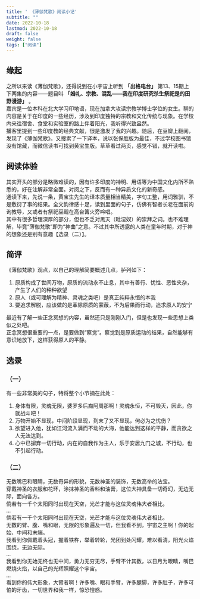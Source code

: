 ```yaml
---
title: ' 《薄伽梵歌》阅读小记' 
subtitle: ""
date: 2022-10-18
lastmod: 2022-10-18
draft: false
weight: false
tags: ["阅读"]
---
```

## 缘起
之所以来读《薄伽梵歌》，还得说到在小宇宙上听到 **「出格电台」** 第13、15期上下两集的内容——题目叫 **「婚礼、宗教、混乱——我在印度研究杀生祭祀是的田野漫游」** 。     
嘉宾是一位本科在北大学习印地语，现在加拿大攻读宗教学博士学位的女生。聊的内容是关于在印度的一些经历，涉及到印度独特的宗教和文化传统与现象。在学校内来往宿舍、食堂和实验室的路上伴着阳光，我听得兴致盎然。   
播客里提到一些印度教的经典文献，很是激发了我的兴趣。随后，在豆瓣上翻阅，发现了《薄伽梵歌》。又搜索了一下译本，说以张保胜版为最佳，不过学校图书馆没有馆藏，而微信读书可找到黄宝生版。草草看过两页，感觉不错，就开读啦。
## 阅读体验
其实开头的部分是略微难读的，因有许多印度的神明、用语等为中国文化内所不熟悉的，好在注解非常全面。对阅之下，反而有一种异质文化的新奇感。   
通读下来，先说一条，黄宝生先生的译本质量相当精美，字句工整，用词雅驯，不是敷衍了事的结果。全文韵律感十足，读到里面的句子，仿佛有智者长老在面前询询教导，又或者有祭祀巫觋在高台篝火旁吟唱。   
其中有很多哲理深厚的部分，但也不乏对黑天（毗湿奴）的崇拜之词。也不难理解，毕竟“薄伽梵歌”即为“神曲”之意。不过其中所透露的人类在童年时期，对于神的想象还是别有意趣【选录（二）】。
## 简评
《薄伽梵歌》观点，以自己的理解简要概述几点，胪列如下：
1. 原质构成了世间万物，原质的流动永不止息，其中有善行、忧性、恶性夹杂，产生了人们的种种欲望
2. 原人（或可理解为精神、灵魂之类吧）是真正纯粹永恒的本我
3. 要追求解脱，应该做的是革除原质的蒙蔽，不为后果而行动，追求原人的安宁  

最近有了解一些正念冥想的内容，虽然还只是刚刚入门，但是也发现一些思想上类似之处吧。  
正念冥想很重要的一点，是要做到“察觉”。察觉到是原质运动的结果，自然能够有意识地放下，这样获得原人的平静。
## 选录
### （一）
有一些非常美的句子，特将整个小节摘在此处：
1. 身体有限，灵魂无限，婆罗多后裔阿周那啊！灵魂永恒，不可毁灭，因此，你就战斗吧！
2. 万物开始不显现，中间阶段显现，到末了又不显现，何必为之忧伤？
3. 欲望进入他，犹如江河流入满而不动的大海，他能达到这样的平静，而贪欲之人无法达到。
4. 心中已摒弃一切行动，内在的自我作为主人，乐于安居九门之城，不行动，也不引起行动。
### （二）
无数嘴巴和眼睛，无数奇异的形貌，无数神圣的装饰，无数高举的法宝。  
穿戴神圣的衣服和花环，涂抹神圣的香料和油膏，这位大神具备一切奇幻，无边无际，面向各方。  
倘若有一千个太阳同时出现在天空，光芒才能与这位灵魂伟大者相比。  
…  
倘若有一千个太阳同时出现在天空，光芒才能与这位灵魂伟大者相比。  
无数的臂、腹、嘴和眼，无限的形象遍及一切，但我看不到，宇宙之主啊！你的起始、中间和末端。  
我看到你佩戴着头冠，握着铁杵，举着转轮，光团到处闪耀，难以看清，阳光火焰围绕，无边无际。  
…  
我看到你无始无终也无中间，勇力无穷无尽，手臂不计其数，以日月为眼睛，嘴巴燃烧火焰，以自己的光辉照耀这个宇宙。     
…   
看到你的伟大形象，大臂者啊！许多嘴、眼和手臂，许多腿脚，许多肚子，许多可怕的牙齿，一切世界和我一样，惊恐惶惑。
